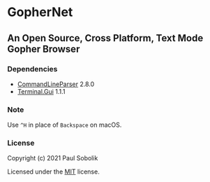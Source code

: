 # GopherNet
## An Open Source, Cross Platform, Text Mode Gopher Browser

### Dependencies
- [CommandLineParser](https://github.com/commandlineparser/commandline) 2.8.0
- [Terminal.Gui](https://github.com/migueldeicaza/gui.cs) 1.1.1

### Note
Use `^H` in place of `Backspace` on macOS.

### License
Copyright (c) 2021 Paul Sobolik

Licensed under the [MIT](LICENSE.txt) license.
